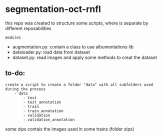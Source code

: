 # segmentation-oct-rnfl

this repo was created to structure some scripts, where is separate by different reposabilities

`modules`
- augmentation.py: contain a class to use albumentations lib
- dataloader.py: load data from dataset
- dataset.py: read images and apply some methods to creat the dataset

## to-do:

    create a script to create a folder "data" with all subfolders used during the process
        - data
            - test
            - test_annotation
            - train
            - train_annotation
            - validation
            - validation_annotation

some zips contais the images used in some trains (folder zips)